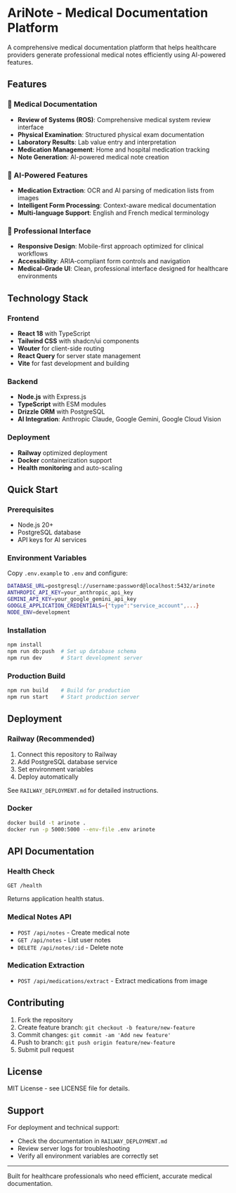 # AriNote - Medical Documentation Platform

A comprehensive medical documentation platform that helps healthcare providers generate professional medical notes efficiently using AI-powered features.

## Features

### 🏥 Medical Documentation
- **Review of Systems (ROS)**: Comprehensive medical system review interface
- **Physical Examination**: Structured physical exam documentation
- **Laboratory Results**: Lab value entry and interpretation
- **Medication Management**: Home and hospital medication tracking
- **Note Generation**: AI-powered medical note creation

### 🤖 AI-Powered Features
- **Medication Extraction**: OCR and AI parsing of medication lists from images
- **Intelligent Form Processing**: Context-aware medical documentation
- **Multi-language Support**: English and French medical terminology

### 🎨 Professional Interface
- **Responsive Design**: Mobile-first approach optimized for clinical workflows
- **Accessibility**: ARIA-compliant form controls and navigation
- **Medical-Grade UI**: Clean, professional interface designed for healthcare environments

## Technology Stack

### Frontend
- **React 18** with TypeScript
- **Tailwind CSS** with shadcn/ui components
- **Wouter** for client-side routing
- **React Query** for server state management
- **Vite** for fast development and building

### Backend
- **Node.js** with Express.js
- **TypeScript** with ESM modules
- **Drizzle ORM** with PostgreSQL
- **AI Integration**: Anthropic Claude, Google Gemini, Google Cloud Vision

### Deployment
- **Railway** optimized deployment
- **Docker** containerization support
- **Health monitoring** and auto-scaling

## Quick Start

### Prerequisites
- Node.js 20+
- PostgreSQL database
- API keys for AI services

### Environment Variables
Copy `.env.example` to `.env` and configure:

```bash
DATABASE_URL=postgresql://username:password@localhost:5432/arinote
ANTHROPIC_API_KEY=your_anthropic_api_key
GEMINI_API_KEY=your_google_gemini_api_key
GOOGLE_APPLICATION_CREDENTIALS={"type":"service_account",...}
NODE_ENV=development
```

### Installation
```bash
npm install
npm run db:push  # Set up database schema
npm run dev      # Start development server
```

### Production Build
```bash
npm run build    # Build for production
npm run start    # Start production server
```

## Deployment

### Railway (Recommended)
1. Connect this repository to Railway
2. Add PostgreSQL database service
3. Set environment variables
4. Deploy automatically

See `RAILWAY_DEPLOYMENT.md` for detailed instructions.

### Docker
```bash
docker build -t arinote .
docker run -p 5000:5000 --env-file .env arinote
```

## API Documentation

### Health Check
```
GET /health
```
Returns application health status.

### Medical Notes API
- `POST /api/notes` - Create medical note
- `GET /api/notes` - List user notes
- `DELETE /api/notes/:id` - Delete note

### Medication Extraction
- `POST /api/medications/extract` - Extract medications from image

## Contributing

1. Fork the repository
2. Create feature branch: `git checkout -b feature/new-feature`
3. Commit changes: `git commit -am 'Add new feature'`
4. Push to branch: `git push origin feature/new-feature`
5. Submit pull request

## License

MIT License - see LICENSE file for details.

## Support

For deployment and technical support:
- Check the documentation in `RAILWAY_DEPLOYMENT.md`
- Review server logs for troubleshooting
- Verify all environment variables are correctly set

---

Built for healthcare professionals who need efficient, accurate medical documentation.